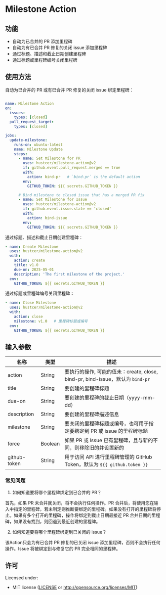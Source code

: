 # Milestone Action

## 功能

- 自动为已合并的 PR 添加里程碑
- 自动为有已合并 PR 修复的关闭 issue 添加里程碑
- 通过标题、描述和截止日期创建里程碑
- 通过标题或里程碑编号关闭里程碑

## 使用方法

自动为已合并的 PR 或有已合并 PR 修复的关闭 issue 绑定里程碑：

```yaml

name: Milestone Action
on:
  issues:
    types: [closed]
  pull_request_target:
    types: [closed]

jobs:
  update-milestone:
    runs-on: ubuntu-latest
    name: Milestone Update
    steps:
      - name: Set Milestone for PR
        uses: hustcer/milestone-action@v2
        if: github.event.pull_request.merged == true
        with:
          action: bind-pr   # `bind-pr` is the default action
        env:
          GITHUB_TOKEN: ${{ secrets.GITHUB_TOKEN }}

      # Bind milestone to closed issue that has a merged PR fix
      - name: Set Milestone for Issue
        uses: hustcer/milestone-action@v2
        if: github.event.issue.state == 'closed'
        with:
          action: bind-issue
        env:
          GITHUB_TOKEN: ${{ secrets.GITHUB_TOKEN }}
```

通过标题、描述和截止日期创建里程碑：

```yaml
- name: Create Milestone
  uses: hustcer/milestone-action@v2
  with:
    action: create
    title: v1.0
    due-on: 2025-05-01
    description: 'The first milestone of the project.'
  env:
    GITHUB_TOKEN: ${{ secrets.GITHUB_TOKEN }}
```

通过标题或里程碑编号关闭里程碑：

```yaml
- name: Close Milestone
  uses: hustcer/milestone-action@v2
  with:
    action: close
    milestone: v1.0   # 里程碑标题或编号
  env:
    GITHUB_TOKEN: ${{ secrets.GITHUB_TOKEN }}
```

## 输入参数

| 名称          | 类型     | 描述                                                                         |
| ------------ | ------- | ---------------------------------------------------------------------------- |
| action       | String  | 要执行的操作, 可能的值未：create, close, bind-pr, bind-issue，默认为 `bind-pr`     |
| title        | String  | 要创建的里程碑标题                                                               |
| due-on       | String  | 要创建的里程碑的截止日期（yyyy-mm-dd）                                             |
| description  | String  | 要创建的里程碑描述信息                                                            |
| milestone    | String  | 要关闭的里程碑标题或编号，也可用于指定要绑定到 PR 或 issue 的里程碑标题                  |
| force        | Boolean | 如果 PR 或 Issue 已有里程碑，且与新的不同，则移除旧的并设置新的                         |
| github-token | String  | 用于访问 API 进行里程碑管理的 GitHub Token，默认为 `${{ github.token }}`            |

### 常见问题

1. 如何知道要将哪个里程碑绑定到已合并的 PR？

首先，如果 PR 未合并就关闭，将不会执行任何操作。PR 合并后，将使用您在输入中指定的里程碑，若未制定则推断要绑定的里程碑。如果没有打开的里程碑将停止。如果有多个打开的里程碑，操作将绑定到截止日期最接近 PR 合并日期的里程碑，如果没有找到，则回退到最近创建的里程碑。

2. 如何知道要将哪个里程碑绑定到已关闭的 issue？

该Action只会为有已合并 PR 修复的已关闭 issue 添加里程碑，否则不会执行任何操作。Issue 将被绑定到与修复它的 PR 完全相同的里程碑。

## 许可

Licensed under:

- MIT license ([LICENSE](LICENSE) or http://opensource.org/licenses/MIT)
